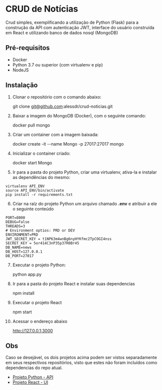 # CRUD de Notícias

Crud simples, exemplificando a utilização de Python (Flask) para a construção da API com autenticação JWT, interface do usuário construída em React e utilizando banco de dados nosql (MongoDB)

## Pré-requisitos

* Docker
* Python 3.7 ou superior (com virtualenv e pip)
* NodeJS

## Instalação

1) Clonar o repositório com o comando abaixo:

	git clone git@github.com:alessdr/crud-noticias.git

2) Baixar a imagem do MongoDB (Docker), com o seguinte comando:

	docker pull mongo

3) Criar um container com a imagem baixada:

	docker create -it --name Mongo -p 27017:27017 mongo

4) Inicializar o container criado:

	docker start Mongo

5) Ir para a pasta do projeto Python, criar uma virtualenv, ativa-la e instalar as dependências do mesmo:

```
virtualenv API_ENV
source API_ENV/bin/activate
pip install -r requirements.txt
```

6) Criar na raíz do projeto Python um arquivo chamado **.env** e atribuir a ele o seguinte conteúdo

```
PORT=8000
DEBUG=False
THREADS=3
# Environment optios: PRD or DEV
ENVIRONMENT=PRD
JWT_SECRET_KEY = t1NP63m4wnBg6nyHYKfmc2TpCOGI4nss
SECRET_KEY = 5or414C3nP35p37R0Br45
DB_NAME=news
DB_HOST=127.0.0.1
DB_PORT=27017
```

7) Executar o projeto Python:

	python app.py

8) Ir para a pasta do projeto React e instalar suas dependencias

	npm install

9) Executar o projeto React

	npm start

10) Acessar o endereço abaixo

	http://127.0.0.1:3000

## Obs 

Caso se desejável, os dois projetos acima podem ser vistos separadamente em seus respectivos repositórios, visto que estes não foram incluídos como dependencias do repo atual.

* [Projeto Python - API](https://github.com/alessdr/noticias)
* [Projeto React - UI](https://github.com/alessdr/noticias_react)
